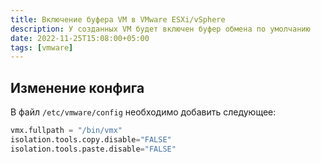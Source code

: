 ```yaml
---
title: Включение буфера VM в VMware ESXi/vSphere
description: У созданных VM будет включен буфер обмена по умолчанию
date: 2022-11-25T15:08:00+05:00
tags: [vmware]
---
```


## Изменение конфига

В файл `/etc/vmware/config` необходимо добавить следующее:

```python
vmx.fullpath = "/bin/vmx"
isolation.tools.copy.disable="FALSE"
isolation.tools.paste.disable="FALSE"
```
